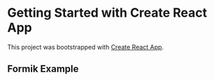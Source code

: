 # Getting Started with Create React App

This project was bootstrapped with [Create React App](https://github.com/facebook/create-react-app).

## Formik Example